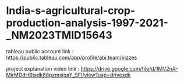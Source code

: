 # India-s-agricultural-crop-production-analysis-1997-2021-_NM2023TMID15643

tableau public account link : https://public.tableau.com/app/profile/abi.team/vizzes

project  explanation video link : https://drive.google.com/file/d/1MV2nA-MirMDdHBtsdk68pzmxigaY_SFl/view?usp=drivesdk
